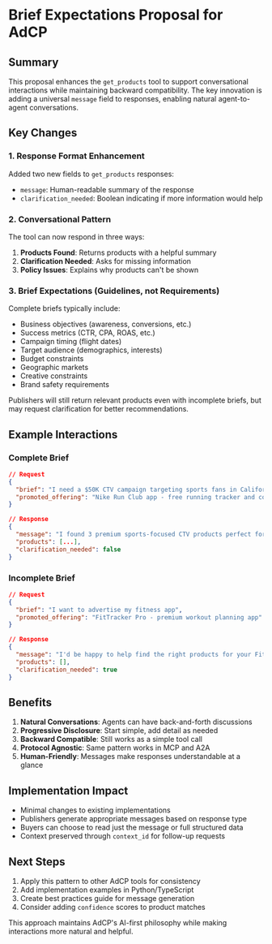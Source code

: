 # Brief Expectations Proposal for AdCP

## Summary

This proposal enhances the `get_products` tool to support conversational interactions while maintaining backward compatibility. The key innovation is adding a universal `message` field to responses, enabling natural agent-to-agent conversations.

## Key Changes

### 1. Response Format Enhancement

Added two new fields to `get_products` responses:
- `message`: Human-readable summary of the response
- `clarification_needed`: Boolean indicating if more information would help

### 2. Conversational Pattern

The tool can now respond in three ways:
1. **Products Found**: Returns products with a helpful summary
2. **Clarification Needed**: Asks for missing information
3. **Policy Issues**: Explains why products can't be shown

### 3. Brief Expectations (Guidelines, not Requirements)

Complete briefs typically include:
- Business objectives (awareness, conversions, etc.)
- Success metrics (CTR, CPA, ROAS, etc.)
- Campaign timing (flight dates)
- Target audience (demographics, interests)
- Budget constraints
- Geographic markets
- Creative constraints
- Brand safety requirements

Publishers will still return relevant products even with incomplete briefs, but may request clarification for better recommendations.

## Example Interactions

### Complete Brief
```json
// Request
{
  "brief": "I need a $50K CTV campaign targeting sports fans in California for Q1 2025, optimizing for app installs",
  "promoted_offering": "Nike Run Club app - free running tracker and coaching"
}

// Response
{
  "message": "I found 3 premium sports-focused CTV products perfect for your app install campaign. Connected TV Sports Package offers the best performance at $35 CPM with a 2.5% average install rate in California.",
  "products": [...],
  "clarification_needed": false
}
```

### Incomplete Brief
```json
// Request
{
  "brief": "I want to advertise my fitness app",
  "promoted_offering": "FitTracker Pro - premium workout planning app"
}

// Response
{
  "message": "I'd be happy to help find the right products for your FitTracker Pro campaign. To provide the best recommendations, could you share:\n\n• What's your campaign budget?\n• When do you want the campaign to run?\n• Which geographic markets are you targeting?\n• What are your success metrics (installs, subscriptions, etc.)?",
  "products": [],
  "clarification_needed": true
}
```

## Benefits

1. **Natural Conversations**: Agents can have back-and-forth discussions
2. **Progressive Disclosure**: Start simple, add detail as needed
3. **Backward Compatible**: Still works as a simple tool call
4. **Protocol Agnostic**: Same pattern works in MCP and A2A
5. **Human-Friendly**: Messages make responses understandable at a glance

## Implementation Impact

- Minimal changes to existing implementations
- Publishers generate appropriate messages based on response type
- Buyers can choose to read just the message or full structured data
- Context preserved through `context_id` for follow-up requests

## Next Steps

1. Apply this pattern to other AdCP tools for consistency
2. Add implementation examples in Python/TypeScript
3. Create best practices guide for message generation
4. Consider adding `confidence` scores to product matches

This approach maintains AdCP's AI-first philosophy while making interactions more natural and helpful.